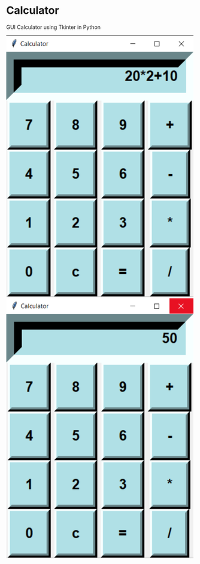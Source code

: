 # Calculator
GUI Calculator using Tkinter in Python


<img src="Screenshots/Input.PNG" width=500>

<img src="Screenshots/Output.PNG" width=500>
